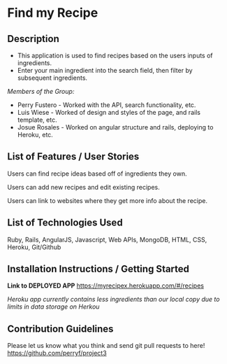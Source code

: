 # Find my Recipe

## Description

  * This application is used to find recipes based on the users inputs of ingredients.
  * Enter your main ingredient into the search field, then filter by subsequent ingredients.  

  *Members of the Group:*
  * Perry Fustero - Worked with the API, search functionality, etc.
  * Luis Wiese - Worked of design and styles of the page, and rails template, etc.
  * Josue Rosales - Worked on angular structure and rails, deploying to Heroku, etc.

## List of Features / User Stories

  Users can find recipe ideas based off of ingredients they own.  

  Users can add new recipes and edit existing recipes.  

  Users can link to websites where they get more info about the recipe.  

## List of Technologies Used

  Ruby, Rails, AngularJS, Javascript, Web APIs, MongoDB, HTML, CSS, Heroku, Git/Github

## Installation Instructions / Getting Started

  **Link to DEPLOYED APP**
  https://myrecipex.herokuapp.com/#/recipes

  *Heroku app currently contains less ingredients than our local copy due to limits in data storage on Herkou*

## Contribution Guidelines

  Please let us know what you think and send git pull requests to here!
  https://github.com/perryf/project3
